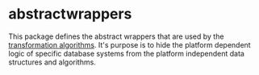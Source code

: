 # abstractwrappers

This package defines the abstract wrappers that are used by the [transformation algorithms](../transformations/README.md). It's purpose is to hide the platform dependent logic of specific database systems from the platform independent data structures and algorithms.